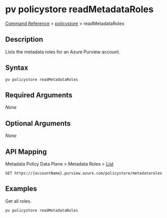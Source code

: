 # pv policystore readMetadataRoles
[Command Reference](../../../README.md#command-reference) > [policystore](./main.md) > readMetadataRoles

## Description
Lists the metadata roles for an Azure Purview account.

## Syntax
```
pv policystore readMetadataRoles
```

## Required Arguments
*None*

## Optional Arguments
*None*

## API Mapping
Metadata Policy Data Plane > Metadata Roles > [List](https://docs.microsoft.com/en-us/rest/api/purview/metadatapolicydataplane/metadata-roles/list)
```
GET https://{accountName}.purview.azure.com/policystore/metadataroles
```

## Examples
Get all roles.
```powershell
pv policystore readMetadataRoles
```